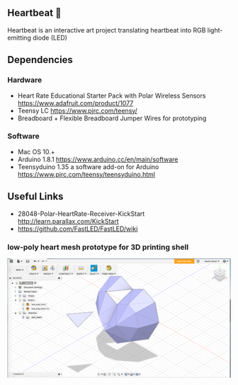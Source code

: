 ## Heartbeat :heartbeat:
Heartbeat is an interactive art project translating heartbeat into RGB light-emitting diode (LED) 

## Dependencies
### Hardware 
* Heart Rate Educational Starter Pack with Polar Wireless Sensors https://www.adafruit.com/product/1077
* Teensy LC https://www.pjrc.com/teensy/
* Breadboard + Flexible Breadboard Jumper Wires for prototyping 

### Software 
* Mac OS 10.+ 
* Arduino 1.8.1 https://www.arduino.cc/en/main/software
* Teensyduino 1.35 a software add-on for Arduino https://www.pjrc.com/teensy/teensyduino.html

## Useful Links
* 28048-Polar-HeartRate-Receiver-KickStart http://learn.parallax.com/KickStart
* https://github.com/FastLED/FastLED/wiki

### low-poly heart mesh prototype for 3D printing shell 
![alt text](https://github.com/teslajoy/heartbeat/blob/master/img/autodesk-prototype.png)
